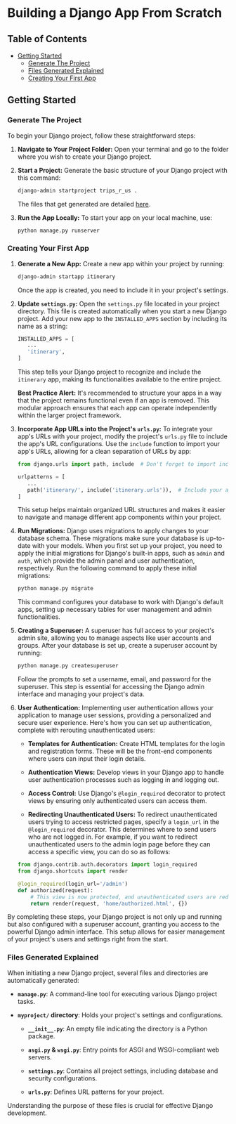 # Building a Django App From Scratch

## Table of Contents

- [Getting Started](#getting-started)
  - [Generate The Project](#generate-the-project)
  - [Files Generated Explained](#files-generated-explained)
  - [Creating Your First App](#creating-your-first-app)

## Getting Started

### Generate The Project

To begin your Django project, follow these straightforward steps:

1. **Navigate to Your Project Folder:** Open your terminal and go to the folder where you wish to create your Django project.

2. **Start a Project:** Generate the basic structure of your Django project with this command:

   ```bash
   django-admin startproject trips_r_us .
   ```

   The files that get generated are detailed [here](#files-generated-explained).

3. **Run the App Locally:** To start your app on your local machine, use:
   ```bash
   python manage.py runserver
   ```

### Creating Your First App

1. **Generate a New App:** Create a new app within your project by running:

   ```bash
   django-admin startapp itinerary
   ```

   Once the app is created, you need to include it in your project's settings.

2. **Update `settings.py`:** Open the `settings.py` file located in your project directory. This file is created automatically when you start a new Django project. Add your new app to the `INSTALLED_APPS` section by including its name as a string:

   ```python
   INSTALLED_APPS = [
      ...
      'itinerary',
   ]
   ```

   This step tells your Django project to recognize and include the `itinerary` app, making its functionalities available to the entire project.

   **Best Practice Alert:** It's recommended to structure your apps in a way that the project remains functional even if an app is removed. This modular approach ensures that each app can operate independently within the larger project framework.

3. **Incorporate App URLs into the Project's `urls.py`:** To integrate your app's URLs with your project, modify the project's `urls.py` file to include the app's URL configurations. Use the `include` function to import your app's URLs, allowing for a clean separation of URLs by app:

   ```python
   from django.urls import path, include  # Don't forget to import include

   urlpatterns = [
      ...
      path('itinerary/', include('itinerary.urls')),  # Include your app's URLs
   ]
   ```

   This setup helps maintain organized URL structures and makes it easier to navigate and manage different app components within your project.

4. **Run Migrations:**
   Django uses migrations to apply changes to your database schema. These migrations make sure your database is up-to-date with your models. When you first set up your project, you need to apply the initial migrations for Django's built-in apps, such as `admin` and `auth`, which provide the admin panel and user authentication, respectively. Run the following command to apply these initial migrations:

   ```python
   python manage.py migrate
   ```

   This command configures your database to work with Django's default apps, setting up necessary tables for user management and admin functionalities.

5. **Creating a Superuser:**
   A superuser has full access to your project's admin site, allowing you to manage aspects like user accounts and groups. After your database is set up, create a superuser account by running:
   ```python
   python manage.py createsuperuser
   ```
   Follow the prompts to set a username, email, and password for the superuser. This step is essential for accessing the Django admin interface and managing your project's data.


6. **User Authentication:**
   Implementing user authentication allows your application to manage user sessions, providing a personalized and secure user experience. Here's how you can set up authentication, complete with rerouting unauthenticated users:

   - **Templates for Authentication:** Create HTML templates for the login and registration forms. These will be the front-end components where users can input their login details.

   - **Authentication Views:** Develop views in your Django app to handle user authentication processes such as logging in and logging out.

   - **Access Control:** Use Django's `@login_required` decorator to protect views by ensuring only authenticated users can access them.

   - **Redirecting Unauthenticated Users:** To redirect unauthenticated users trying to access restricted pages, specify a `login_url` in the `@login_required` decorator. This determines where to send users who are not logged in. For example, if you want to redirect unauthenticated users to the admin login page before they can access a specific view, you can do so as follows:

   ```python
   from django.contrib.auth.decorators import login_required
   from django.shortcuts import render

   @login_required(login_url='/admin')
   def authorized(request):
       # This view is now protected, and unauthenticated users are redirected.
       return render(request, 'home/authorized.html', {})
   ```

By completing these steps, your Django project is not only up and running but also configured with a superuser account, granting you access to the powerful Django admin interface. This setup allows for easier management of your project's users and settings right from the start.

### Files Generated Explained

When initiating a new Django project, several files and directories are automatically generated:

- **`manage.py`**: A command-line tool for executing various Django project tasks.

- **`myproject/` directory**: Holds your project's settings and configurations.

  - **`__init__.py`**: An empty file indicating the directory is a Python package.

  - **`asgi.py` & `wsgi.py`**: Entry points for ASGI and WSGI-compliant web servers.

  - **`settings.py`**: Contains all project settings, including database and security configurations.

  - **`urls.py`**: Defines URL patterns for your project.

Understanding the purpose of these files is crucial for effective Django development.
